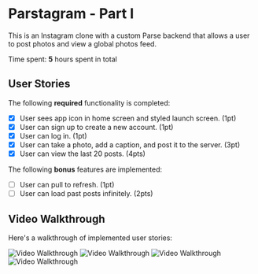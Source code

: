 # Parstagram - Part I

This is an Instagram clone with a custom Parse backend that allows a user to post photos and view a global photos feed.

Time spent: **5** hours spent in total

## User Stories

The following **required** functionality is completed:

- [X] User sees app icon in home screen and styled launch screen. (1pt)
- [X] User can sign up to create a new account. (1pt)
- [X] User can log in. (1pt)
- [X] User can take a photo, add a caption, and post it to the server. (3pt)
- [X] User can view the last 20 posts. (4pts)

The following **bonus** features are implemented:

- [ ] User can pull to refresh. (1pt)
- [ ] User can load past posts infinitely. (2pts)

## Video Walkthrough

Here's a walkthrough of implemented user stories:

<img src='http://g.recordit.co/ItDB0nMFvQ.gif' title='Sign Up Walkthrough' width='' alt='Video Walkthrough' />


<img src='http://g.recordit.co/aDEGIrv48F.gif' title='Posting Photo Walkthrough' width='' alt='Video Walkthrough' />


<img src='http://g.recordit.co/1f0jCsCPiM.gif' title='Sign In Walkthrough' width='' alt='Video Walkthrough' />


<img src='http://g.recordit.co/V3dQBPwxCj.gif' title='Sign In Walkthrough' width='' alt='Video Walkthrough' />
